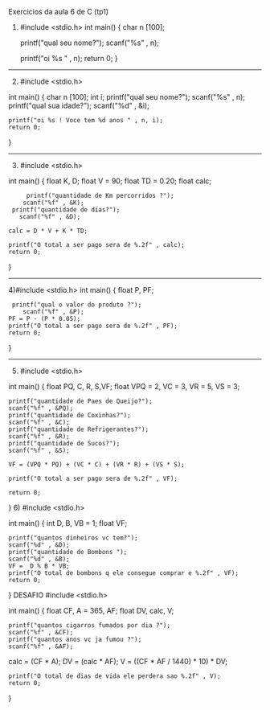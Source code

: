 Exercicios da aula 6 de C (tp1)
1) #include <stdio.h>
int main()
{
    char n [100];

    printf("qual seu nome?");
    scanf("%s" , n);

    printf("oi %s " , n);
    return 0;
}
_________________________________________________________________________
2) #include <stdio.h>

int main()
{
   	 char n [100];
    	int i;
   	 printf("qual seu nome?");
    	scanf("%s" , n);
   	 printf("qual sua idade?");
 	   scanf("%d" , &i);
    
    printf("oi %s ! Voce tem %d anos " , n, i);
    return 0;
}
_________________________________________________________________________
3) #include <stdio.h>

int main()
{
   		 float K, D;
 	  	 float V = 90;
   	 float TD = 0.20;
   	 float calc;
   	 
 	  	 printf("quantidade de Km percorridos ?");
 	   	scanf("%f" , &K);
   	 printf("quantidade de dias?");
 	   scanf("%f" , &D);

    calc = D * V + K * TD;
    
    printf("O total a ser pago sera de %.2f" , calc);
    return 0;
}
_________________________________________________________________________
4)#include <stdio.h>
int main()
{
   	 float P, PF;
     
   	 printf("qual o valor do produto ?");
    	scanf("%f" , &P);
    PF = P - (P * 0.05);
    printf("O total a ser pago sera de %.2f" , PF);
    return 0;
}
_________________________________________________________________________
5) #include <stdio.h>

int main()
{
   	 float PQ, C, R, S,VF;
   	 float VPQ = 2, VC = 3, VR = 5, VS = 3;
   	
   	printf("quantidade de Paes de Queijo?");
    scanf("%f" , &PQ);
 	printf("quantidade de Coxinhas?");
    scanf("%f" , &C);
    printf("quantidade de Refrigerantes?");
    scanf("%f" , &R);
    printf("quantidade de Sucos?");
    scanf("%f" , &S);
 
    VF = (VPQ * PQ) + (VC * C) + (VR * R) + (VS * S); 
    
    printf("O total a ser pago sera de %.2f" , VF);
    
    return 0;
}
6) #include <stdio.h>

int main()
{
    int D, B, VB = 1;
   	float  VF;  	 
    
   	printf("quantos dinheiros vc tem?");
    scanf("%d" , &D);
 	printf("quantidade de Bombons ");
    scanf("%d" , &B);
    VF =  D % B * VB;
    printf("O total de bombons q ele consegue comprar e %.2f" , VF);
    return 0;
}
DESAFIO
 #include <stdio.h>

int main()
{
    float CF, A = 365, AF;
   	float  DV, calc, V;
   	
   	 
   	
   	printf("quantos cigarros fumados por dia ?");
    scanf("%f" , &CF);
 	printf("quantos anos vc ja fumou ?");
    scanf("%f" , &AF);
 
 calc = (CF * A);
 DV = (calc * AF);
 V = ((CF * AF / 1440) * 10) * DV;
 
 
    
    printf("O total de dias de vida ele perdera sao %.2f" , V);
    return 0;
}
